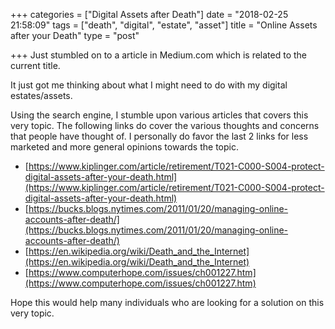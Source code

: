 +++
categories = ["Digital Assets after Death"]
date = "2018-02-25 21:58:09"
tags = ["death", "digital", "estate", "asset"]
title = "Online Assets after your Death"
type = "post"

+++
Just stumbled on to a article in Medium.com which is related to the current title.

It just got me thinking about what I might need to do with my digital estates/assets.

Using the search engine, I stumble upon various articles that covers this very topic. The following links do cover the various thoughts and concerns that people have thought of. I personally do favor the last 2 links for less marketed and more general opinions towards the topic.

* [https://www.kiplinger.com/article/retirement/T021-C000-S004-protect-digital-assets-after-your-death.html](https://www.kiplinger.com/article/retirement/T021-C000-S004-protect-digital-assets-after-your-death.html)
* [https://bucks.blogs.nytimes.com/2011/01/20/managing-online-accounts-after-death/](https://bucks.blogs.nytimes.com/2011/01/20/managing-online-accounts-after-death/)
* [https://en.wikipedia.org/wiki/Death_and_the_Internet](https://en.wikipedia.org/wiki/Death_and_the_Internet)
* [https://www.computerhope.com/issues/ch001227.htm](https://www.computerhope.com/issues/ch001227.htm)

Hope this would help many individuals who are looking for a solution on this very topic.
